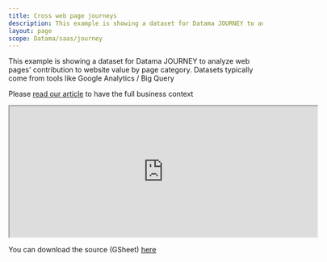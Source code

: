 ```yaml
---
title: Cross web page journeys
description: This example is showing a dataset for Datama JOURNEY to analyze web pages' contribution to website value by page category.
layout: page
scope: Datama/saas/journey
---
```


This example is showing a dataset for Datama JOURNEY to analyze web pages' contribution to website value by page category.
Datasets typically come from tools like Google Analytics / Big Query

Please [read our article](https://datama.io/getting-value-out-of-a-sunburst/) to have the full business context
<!-- https://Datama.fr/2020/05/12/getting-value-out-of-a-sunburst/ ne fonctionne plus -->

<center><iframe src="https://docs.google.com/spreadsheets/d/e/2PACX-1vRGH2q-ug3Pn-QjYmDDPDUR0u2Kzy2YOo_btZBfOgIc5J56FiJA8QbfHtuSFV2NuiOKhBtR5ZrK6mFk/pubhtml?gid=0&amp;single=true&amp;widget=true&amp;headers=false" width="610" height="260"></iframe></center>

You can download the source (GSheet) [here](https://docs.google.com/spreadsheets/d/1Z2JovUx_q7uLR2iy_fukiJWpIrA1o5wfvfnaHQUgBE4/edit#gid=0)
